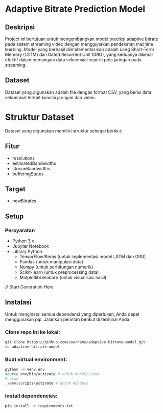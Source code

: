 # **Adaptive Bitrate Prediction Model**

## Deskripsi

Project ini bertujuan untuk mengembangkan model prediksi adaptive bitrate pada sistem streaming video dengan menggunakan pendekatan machine learning. Model yang berhasil diimplementasikan adalah Long Short-Term Memory (LSTM) dan Gated Recurrent Unit (GRU), yang keduanya dikenal efektif dalam menangani data sekuensial seperti pola jaringan pada streaming.

## Dataset

Dataset yang digunakan adalah file dengan format CSV, yang berisi data sekuensial terkait kondisi jaringan dan video.

# Struktur Dataset

Dataset yang digunakan memiliki struktur sebagai berikut:

## Fitur

- resolutions
- estimatedBandwidths
- streamBandwidths
- bufferingStates

## Target

- newBitrates

## Setup

### Persyaratan

- Python 3.x
- Jupyter Notebook
- Library Python:
  - TensorFlow/Keras (untuk implementasi model LSTM dan GRU)
  - Pandas (untuk manipulasi data)
  - Numpy (untuk perhitungan numerik)
  - Scikit-learn (untuk preprocessing data)
  - Matplotlib/Seaborn (untuk visualisasi hasil)

// Start Generation Here

## Instalasi

Untuk menginstal semua dependensi yang diperlukan, Anda dapat menggunakan pip. Jalankan perintah berikut di terminal Anda:

### Clone repo ini ke lokal:

```bash
git clone https://github.com/username/adaptive-bitrate-model.git
cd adaptive-bitrate-model
```

### Buat virtual environment:

```bash
python -m venv env
source env/bin/activate # untuk macOS/Linux
# atau
.\env\Scripts\activate # untuk Windows
```

### Install dependencies:

```bash
pip install -r requirements.txt
```
